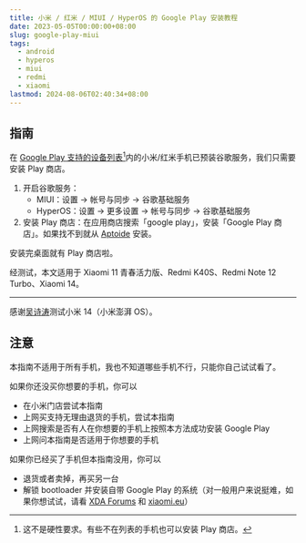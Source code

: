 ```yaml
---
title: 小米 / 红米 / MIUI / HyperOS 的 Google Play 安装教程
date: 2023-05-05T00:00:00+08:00
slug: google-play-miui
tags:
  - android
  - hyperos
  - miui
  - redmi
  - xiaomi
lastmod: 2024-08-06T02:40:34+08:00
---
```


## 指南

在 [Google Play 支持的设备列表](https://support.google.com/googleplay/answer/1727131)[^biao]内的小米/红米手机已预装谷歌服务，我们只需要安装 Play 商店。

[^biao]: 这不是硬性要求。有些不在列表的手机也可以安装 Play 商店。

1. 开启谷歌服务：
    - MIUI：设置 -> 帐号与同步 -> 谷歌基础服务
    - HyperOS：设置 -> 更多设置 -> 帐号与同步 -> 谷歌基础服务
1. 安装 Play 商店：在应用商店搜索「google play」，安装「Google Play 商店」。如果找不到就从 [Aptoide](https://en.aptoide.com/) 安装。

安装完桌面就有 Play 商店啦。

经测试，本文适用于 Xiaomi 11 青春活力版、Redmi K40S、Redmi Note 12 Turbo、Xiaomi 14。

---

感谢[吴诗涛](https://shitao5.org/)测试小米 14（小米澎湃 OS）。

## 注意

本指南不适用于所有手机，我也不知道哪些手机不行，只能你自己试试看了。

如果你还没买你想要的手机，你可以

- 在小米门店尝试本指南
- 上网买支持无理由退货的手机，尝试本指南
- 上网搜索是否有人在你想要的手机上按照本方法成功安装 Google Play
- 上网问本指南是否适用于你想要的手机

如果你已经买了手机但本指南没用，你可以

- 退货或者卖掉，再买另一台
- 解锁 bootloader 并安装自带 Google Play 的系统（对一般用户来说挺难，如果你想试试，请看 [XDA Forums](https://xdaforums.com/) 和 [xiaomi.eu](https://xiaomi.eu/community/)）

<!--
Xiaomi 14
HyperOS: 1.0.19.0.UNCCNXM

后记：我第一次在应用商店搜不到 Google Play 就从 Aptoide 安装了，现在又能搜到了，好奇怪。
-->
